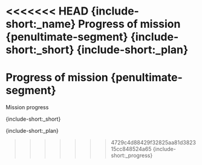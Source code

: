 <<<<<<< HEAD
{include-short:_name}
Progress of mission {penultimate-segment}
{include-short:_short}
{include-short:_plan}
=======
# Progress of mission {penultimate-segment}
Mission progress

{include-short:_short}

{include-short:_plan}

>>>>>>> 4729c4d88429f32825aa81d382315cc848524a65
{include-short:_progress}